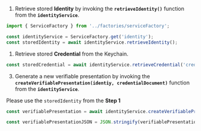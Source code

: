 
1. Retrieve stored **Identity** by invoking the **`retrieveIdentity()`** function from the **`identityService`**. 

```js
import { ServiceFactory } from '../factories/serviceFactory';  

const identityService = ServiceFactory.get('identity');
const storedIdentity = await identityService.retrieveIdentity();
```

1. Retrieve stored **Credential** from the Keychain. 

```js
const storedCredential = await identityService.retrieveCredential('credentialId');
```

3. Generate a new verifiable presentation by invoking the **`createVerifiablePresentation(identiy, credentialDocument)`** function from the **`identityService`**.  

Please use the `storedIdentity` from the **Step 1**

```js
const verifiablePresentation = await identityService.createVerifiablePresentation(storedIdentity, storedCredential.credentialDocument);

const verifiablePresentationJSON = JSON.stringify(verifiablePresentation, null, 2);
```